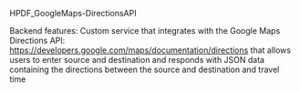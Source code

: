 HPDF_GoogleMaps-DirectionsAPI

Backend features:
Custom service that integrates with the Google Maps Directions API: https://developers.google.com/maps/documentation/directions that allows users to enter source and destination and responds with JSON data containing the directions between the source and destination and travel time
